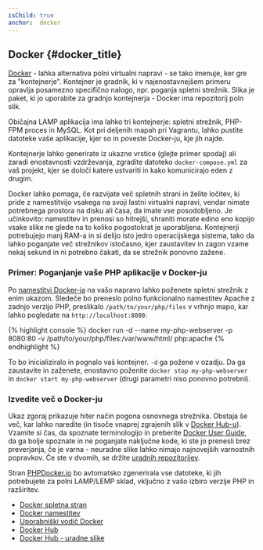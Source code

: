 ```yaml
---
isChild: true
anchor:  docker
---
```


## Docker {#docker_title}

[Docker] - lahka alternativa polni virtualni napravi - se tako imenuje, ker gre za "kontejnerje". Kontejner je gradnik, ki v najenostavnejšem primeru opravlja posamezno specifično nalogo, npr. poganja spletni strežnik. Slika je paket, ki jo uporabite za gradnjo kontejnerja - Docker ima repozitorij poln slik.

Običajna LAMP aplikacija ima lahko tri kontejnerje: spletni strežnik, PHP-FPM proces in MySQL. Kot pri deljenih mapah pri Vagrantu, lahko pustite datoteke vaše aplikacije, kjer so in poveste Docker-ju, kje jih najde.

Kontejnerje lahko generirate iz ukazne vrstice (glejte primer spodaj) ali zaradi enostavnosti vzdrževanja, zgradite datoteko `docker-compose.yml` za vaš projekt, kjer se določi katere ustvariti in kako komunicirajo eden z drugim.

Docker lahko pomaga, če razvijate več spletnih strani in želite ločitev, ki pride z namestitvijo vsakega na svoji lastni virtualni napravi, vendar nimate potrebnega prostora na disku ali časa, da imate vse posodobljeno. Je učinkovito: namestitev in prenosi so hitrejši, shraniti morate edino eno kopijo vsake slike ne glede na to koliko pogostokrat je uporabljena. Kontejnerji potrebujejo manj RAM-a in si delijo isto jedro operacijskega sistema, tako da lahko poganjate več strežnikov istočasno, kjer zaustavitev in zagon vzame nekaj sekund in ni potrebno čakati, da se strežnik ponovno zažene.

### Primer: Poganjanje vaše PHP aplikacije v Docker-ju

Po [namestitvi Docker-ja][docker-install] na vašo napravo lahko poženete spletni strežnik z enim ukazom.
Sledeče bo preneslo polno funkcionalno namestitev Apache z zadnjo verzijo PHP, preslikalo `/path/to/your/php/files` v vrhnjo mapo, kar lahko pogledate na `http://localhost:8080`:

{% highlight console %}
docker run -d --name my-php-webserver -p 8080:80 -v /path/to/your/php/files:/var/www/html/ php:apache
{% endhighlight %}

To bo inicializiralo in pognalo vaš kontejner. `-d` ga požene v ozadju. Da ga zaustavite in zaženete, enostavno poženite `docker stop my-php-webserver` in `docker start my-php-webserver` (drugi parametri niso ponovno potrebni).

### Izvedite več o Docker-ju

Ukaz zgoraj prikazuje hiter način pogona osnovnega strežnika. Obstaja še več, kar lahko naredite (in tisoče vnaprej zgrajenih slik v [Docker Hub-u][docker-hub]). Vzamite si čas, da spoznate terminologijo in preberite [Docker User Guide][docker-doc], da ga bolje spoznate in ne poganjate naključne kode, ki ste jo prenesli brez preverjanja, če je varna - neuradne slike lahko nimajo najnovejših varnostnih popravkov. Če ste v dvomih, se držite [uradnih repozitorijev][docker-hub-official].

Stran [PHPDocker.io] bo avtomatsko zgenerirala vse datoteke, ki jih potrebujete za polni LAMP/LEMP sklad, vključno z vašo izbiro verzije PHP in razširitev.

* [Docker spletna stran][Docker]
* [Docker namestitev][docker-install]
* [Uporabniški vodič Docker][docker-doc]
* [Docker Hub][docker-hub]
* [Docker Hub - uradne slike][docker-hub-official]

[Docker]: http://docker.com/
[docker-hub]: https://hub.docker.com/
[docker-hub-official]: https://hub.docker.com/explore/
[docker-install]: https://docs.docker.com/installation/
[docker-doc]: https://docs.docker.com/userguide/
[PHPDocker.io]: https://phpdocker.io/generator
